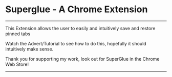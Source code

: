 # Superglue - A Chrome Extension
---

This Extension allows the user to easily and intuitively save and restore pinned tabs

Watch the Advert/Tutorial to see how to do this, hopefully it should intuitively make sense. 

Thank you for supporting my work, look out for SuperGlue in the Chrome Web Store!

---

